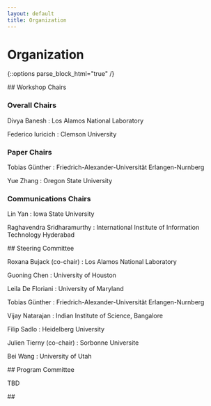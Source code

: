 ```yaml
---
layout: default
title: Organization
---
```


# Organization

{::options parse_block_html="true" /}

<div class="left">
## Workshop Chairs

### Overall Chairs

Divya Banesh
: Los Alamos National Laboratory

Federico Iuricich
: Clemson University

### Paper Chairs

Tobias Günther
: Friedrich-Alexander-Universität Erlangen-Nurnberg

Yue Zhang
: Oregon State University 
  
### Communications Chairs
  
Lin Yan
: Iowa State University

Raghavendra Sridharamurthy
: International Institute of Information Technology Hyderabad
</div>

<div class="right">
## Steering Committee

Roxana Bujack (co-chair)
: Los Alamos National Laboratory
  
Guoning Chen
: University of Houston

Leila De Floriani
: University of Maryland

Tobias Günther
: Friedrich-Alexander-Universität Erlangen-Nurnberg
  
Vijay	Natarajan
: Indian Institute of Science, Bangalore

Filip Sadlo
: Heidelberg University
  
Julien Tierny (co-chair)
: Sorbonne Universite

Bei Wang
: University of Utah

</div>
<div class="left">
## Program Committee

TBD

</div>
  
<div class="right">
## &nbsp;

</div>


